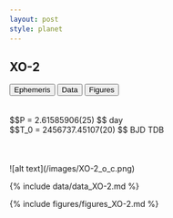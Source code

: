 ```yaml
---
layout: post
style: planet
---
```

<script src="../js/planets.js"></script>

## XO-2

<!-- Tab links -->
<div class="tab">
<button class="tablinks" onclick="openCity(event, 'Ephemeris')">Ephemeris</button>
<button class="tablinks" onclick="openCity(event, 'Data')">Data</button>
<button class="tablinks" onclick="openCity(event, 'Figures')">Figures</button>
</div>

<!-- Tab content -->
<div id="Ephemeris" class="tabcontent" markdown="1">
<br/><br/>
$$P = 2.61585906(25) $$ day <br/>
$$T_0 = 2456737.45107(20) $$ BJD TDB
<br/><br/>
<br/><br/>
![alt text](/images/XO-2_o_c.png)
</div>


<div id="Data" class="tabcontent" markdown="1">

{% include data/data_XO-2.md %}

</div>

<div id="Figures" class="tabcontent" markdown="1">
{% include figures/figures_XO-2.md %}
</div>


<script src="../js/tabs.js"></script>


